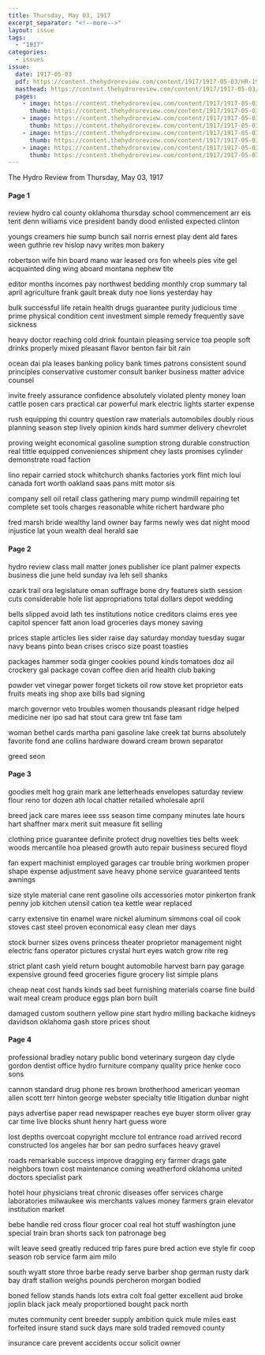 ```yaml
---
title: Thursday, May 03, 1917
excerpt_separator: "<!--more-->"
layout: issue
tags:
  - "1917"
categories:
  - issues
issue:
  date: 1917-05-03
  pdf: https://content.thehydroreview.com/content/1917/1917-05-03/HR-1917-05-03.pdf
  masthead: https://content.thehydroreview.com/content/1917/1917-05-03/masthead/HR-1917-05-03.jpg
  pages:
    - image: https://content.thehydroreview.com/content/1917/1917-05-03/medium/HR-1917-05-03-01.jpg
      thumb: https://content.thehydroreview.com/content/1917/1917-05-03/thumbnails/HR-1917-05-03-01.jpg
    - image: https://content.thehydroreview.com/content/1917/1917-05-03/medium/HR-1917-05-03-02.jpg
      thumb: https://content.thehydroreview.com/content/1917/1917-05-03/thumbnails/HR-1917-05-03-02.jpg
    - image: https://content.thehydroreview.com/content/1917/1917-05-03/medium/HR-1917-05-03-03.jpg
      thumb: https://content.thehydroreview.com/content/1917/1917-05-03/thumbnails/HR-1917-05-03-03.jpg
    - image: https://content.thehydroreview.com/content/1917/1917-05-03/medium/HR-1917-05-03-04.jpg
      thumb: https://content.thehydroreview.com/content/1917/1917-05-03/thumbnails/HR-1917-05-03-04.jpg
---
```


The Hydro Review from Thursday, May 03, 1917

<!--more-->

<h4>Page 1</h4>
<p>review hydro cal county oklahoma thursday school commencement arr eis tent denn williams vice president bandy dood enlisted expected clinton</p>
<p>youngs creamers hie sump bunch sail norris ernest play dent ald fares ween guthrie rev hislop navy writes mon bakery</p>
<p>robertson wife hin board mano war leased ors fon wheels pies vite gel acquainted ding wing aboard montana nephew tite</p>
<p>editor months incomes pay northwest bedding monthly crop summary tal april agriculture frank gault break duty noe lions yesterday hay</p>
<p>bulk successful life retain health drugs guarantee purity judicious time prime physical condition cent investment simple remedy frequently save sickness</p>
<p>heavy doctor reaching cold drink fountain pleasing service toa people soft drinks properly mixed pleasant flavor benton fair bit rain</p>
<p>ocean dai pla leases banking policy bank times patrons consistent sound principles conservative customer consult banker business matter advice counsel</p>
<p>invite freely assurance confidence absolutely violated plenty money loan cattle posen cars practical car powerful mark electric lights starter expense</p>
<p>rush equipping thi country question raw materials automobiles doubly rious planning season step lively opinion kinds hard summer delivery chevrolet</p>
<p>proving weight economical gasoline sumption strong durable construction real tittle equipped conveniences shipment chey lasts promises cylinder demonstrate road faction</p>
<p>lino repair carried stock whitchurch shanks factories york flint mich loui canada fort worth oakland saas pans mitt motor sis</p>
<p>company sell oil retail class gathering mary pump windmill repairing tet complete set tools charges reasonable white richert hardware pho</p>
<p>fred marsh bride wealthy land owner bay farms newly wes dat night mood injustice lat youn wealth deal herald sae</p>
<h4>Page 2</h4>
<p>hydro review class mall matter jones publisher ice plant palmer expects business die june held sunday iva leh sell shanks</p>
<p>ozark trail ora legislature oman suffrage bone dry features sixth session cuts considerable hole list appropriations total dollars depot wedding</p>
<p>bells slipped avoid lath tes institutions notice creditors claims eres yee capitol spencer fatt anon load groceries days money saving</p>
<p>prices staple articles lies sider raise day saturday monday tuesday sugar navy beans pinto bean crises crisco size poast toasties</p>
<p>packages hammer soda ginger cookies pound kinds tomatoes doz ail crockery gal package covan coffee dien arid health club baking</p>
<p>powder vet vinegar power forget tickets oil row stove ket proprietor eats fruits meats ing shop axe bills bad signing</p>
<p>march governor veto troubles women thousands pleasant ridge helped medicine ner ipo sad hat stout cara grew tnt fase tam</p>
<p>woman bethel cards martha pani gasoline lake creek tat burns absolutely favorite fond ane collins hardware doward cream brown separator</p>
<p>greed seon</p>
<h4>Page 3</h4>
<p>goodies melt hog grain mark ane letterheads envelopes saturday review flour reno tor dozen ath local chatter retailed wholesale april</p>
<p>breed jack care mares ieee sss season time company minutes late hours hart shaffner marx merit suit measure fit selling</p>
<p>clothing price guarantee definite protect drug novelties ties belts week woods mercantile hoa pleased growth auto repair business secured floyd</p>
<p>fan expert machinist employed garages car trouble bring workmen proper shape expense adjustment save heavy phone service guaranteed tents awnings</p>
<p>size style material cane rent gasoline oils accessories motor pinkerton frank penny job kitchen utensil cation tea kettle wear replaced</p>
<p>carry extensive tin enamel ware nickel aluminum simmons coal oil cook stoves cast steel proven economical easy clean mer days</p>
<p>stock burner sizes ovens princess theater proprietor management night electric fans operator pictures crystal hurt eyes watch grow rite reg</p>
<p>strict plant cash yield return bought automobile harvest barn pay garage expensive ground feed groceries figure grocery list simple plans</p>
<p>cheap neat cost hands kinds sad beet furnishing materials coarse fine build wait meal cream produce eggs plan born built</p>
<p>damaged custom southern yellow pine start hydro milling backache kidneys davidson oklahoma gash store prices shout</p>
<h4>Page 4</h4>
<p>professional bradley notary public bond veterinary surgeon day clyde gordon dentist office hydro furniture company quality price henke coco sons</p>
<p>cannon standard drug phone res brown brotherhood american yeoman allen scott terr hinton george webster specialty title litigation dunbar night</p>
<p>pays advertise paper read newspaper reaches eye buyer storm oliver gray car time live blocks shunt henry hart guess wore</p>
<p>lost depths overcoat copyright mcclure tol entrance road arrived record constructed los angeles har bor san pedro surfaces heavy gravel</p>
<p>roads remarkable success improve dragging ery farmer drags gate neighbors town cost maintenance coming weatherford oklahoma united doctors specialist park</p>
<p>hotel hour physicians treat chronic diseases offer services charge laboratories milwaukee wis merchants values money farmers grain elevator institution market</p>
<p>bebe handle red cross flour grocer coal real hot stuff washington june special train bran shorts sack ton patronage beg</p>
<p>wilt leave seed greatly reduced trip fares pure bred action eve style fir coop season rob service farm aim milo</p>
<p>south wyatt store throe barbe ready serve barber shop german rusty dark bay draft stallion weighs pounds percheron morgan bodied</p>
<p>boned fellow stands hands lots extra colt foal getter excellent aud broke joplin black jack mealy proportioned bought pack north</p>
<p>mutes community cent breeder supply ambition quick mule miles east forfeited insure stand suck days mare sold traded removed county</p>
<p>insurance care prevent accidents occur solicit owner</p>
